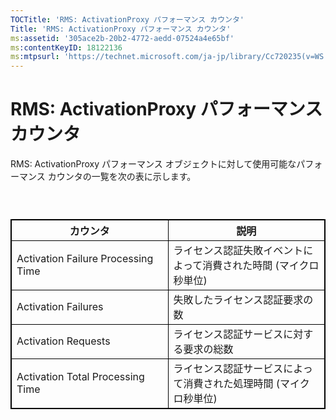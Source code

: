 ```yaml
---
TOCTitle: 'RMS: ActivationProxy パフォーマンス カウンタ'
Title: 'RMS: ActivationProxy パフォーマンス カウンタ'
ms:assetid: '305ace2b-20b2-4772-aedd-07524a4e65bf'
ms:contentKeyID: 18122136
ms:mtpsurl: 'https://technet.microsoft.com/ja-jp/library/Cc720235(v=WS.10)'
---
```


RMS: ActivationProxy パフォーマンス カウンタ
============================================

RMS: ActivationProxy パフォーマンス オブジェクトに対して使用可能なパフォーマンス カウンタの一覧を次の表に示します。

###  

 
<table style="border:1px solid black;">
<colgroup>
<col width="50%" />
<col width="50%" />
</colgroup>
<thead>
<tr class="header">
<th style="border:1px solid black;" >カウンタ</th>
<th style="border:1px solid black;" >説明</th>
</tr>
</thead>
<tbody>
<tr class="odd">
<td style="border:1px solid black;">Activation Failure Processing Time</td>
<td style="border:1px solid black;">ライセンス認証失敗イベントによって消費された時間 (マイクロ秒単位)</td>
</tr>
<tr class="even">
<td style="border:1px solid black;">Activation Failures</td>
<td style="border:1px solid black;">失敗したライセンス認証要求の数</td>
</tr>
<tr class="odd">
<td style="border:1px solid black;">Activation Requests</td>
<td style="border:1px solid black;">ライセンス認証サービスに対する要求の総数</td>
</tr>
<tr class="even">
<td style="border:1px solid black;">Activation Total Processing Time</td>
<td style="border:1px solid black;">ライセンス認証サービスによって消費された処理時間 (マイクロ秒単位)</td>
</tr>
</tbody>
</table>
